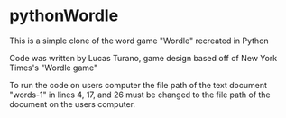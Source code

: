 # pythonWordle
This is a simple clone of the word game "Wordle" recreated in Python

Code was written by Lucas Turano, game design based off of New York Times's "Wordle game"

To run the code on users computer the file path of the text document "words-1" in lines 4, 17, and 26 must be changed to the file path of the document on the users computer.
